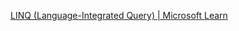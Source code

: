 
[LINQ (Language-Integrated Query) | Microsoft Learn](https://learn.microsoft.com/en-us/previous-versions/bb397926(v=vs.140)?redirectedfrom=MSDN)
